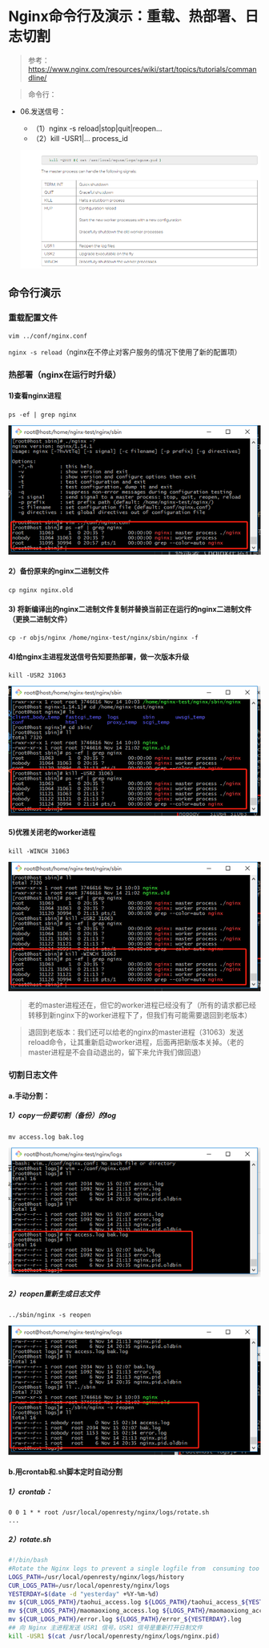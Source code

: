 # Nginx命令行及演示：重载、热部署、日志切割

> 参考：https://www.nginx.com/resources/wiki/start/topics/tutorials/commandline/

> 命令行：
- 06.发送信号：
    - （1）nginx -s reload|stop|quit|reopen...
    - （2）kill -USR1|... process_id

    ![nginx-kill-signals](./img/10/nginx-kill-signals.png)

## 命令行演示

### 重载配置文件

`vim ../conf/nginx.conf`

`nginx -s reload`（nginx在不停止对客户服务的情况下使用了新的配置项）

### 热部署（nginx在运行时升级）

#### 1)查看nginx进程
`ps -ef | grep nginx`

![ps-ef-nginx](./img/10/ps-ef-nginx.png)

#### 2）备份原来的nginx二进制文件
`cp nginx nginx.old`
#### 3) 将新编译出的nginx二进制文件复制并替换当前正在运行的nginx二进制文件（更换二进制文件）

`cp -r objs/nginx /home/nginx-test/nginx/sbin/nginx -f`

#### 4)给nginx主进程发送信号告知要热部署，做一次版本升级

`kill -USR2 31063`

![kill-USR2](./img/10/kill-USR2.png)

> 

#### 5)优雅关闭老的worker进程

`kill -WINCH 31063`

![kill-WINCH](./img/10/kill-WINCH.png)

> 老的master进程还在，但它的worker进程已经没有了（所有的请求都已经转移到新nginx下的worker进程下了，但我们有可能需要退回到老版本）

> 退回到老版本：我们还可以给老的nginx的master进程（31063）发送reload命令，让其重新启动worker进程，后面再把新版本关掉。（老的master进程是不会自动退出的，留下来允许我们做回退）

### 切割日志文件

#### a.手动分割：

##### 1）copy一份要切割（备份）的log

`mv access.log bak.log`

![bak-log](./img/10/bak-log.png)

##### 2）reopen重新生成日志文件

`../sbin/nginx -s reopen`

![re-generate-log.png](./img/10/re-generate-log.png)

#### b.用crontab和.sh脚本定时自动分割

##### 1）crontab：

```
0 0 1 * * root /usr/local/openresty/nginx/logs/rotate.sh
...
```

##### 2）rotate.sh

```sh
#!/bin/bash
#Rotate the Nginx logs to prevent a single logfile from  consuming too much disk space.
LOGS_PATH=/usr/local/openresty/nginx/logs/history
CUR_LOGS_PATH=/usr/local/openresty/nginx/logs
YESTERDAY=$(date -d "yesterday" +%Y-%m-%d)
mv ${CUR_LOGS_PATH}/taohui_access.log ${LOGS_PATH}/taohui_access_${YESTERDAY}.log
mv ${CUR_LOGS_PATH}/maomaoxiong_access.log ${LOGS_PATH}/maomaoxiong_access_${YESTERDAY}.log
mv ${CUR_LOGS_PATH}/error.log ${LOGS_PATH}/error_${YESTERDAY}.log
## 向 Nginx 主进程发送 USR1 信号。USR1 信号是重新打开日制文件
kill -USR1 $(cat /usr/local/openresty/nginx/logs/nginx.pid)
```